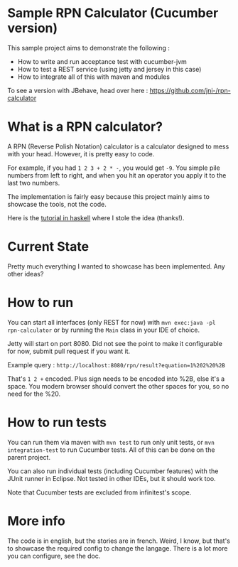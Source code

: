 Sample RPN Calculator (Cucumber version)
========================================

This sample project aims to demonstrate the following :

* How to write and run acceptance test with cucumber-jvm
* How to test a REST service (using jetty and jersey in this case)
* How to integrate all of this with maven and modules

To see a version with JBehave, head over here : https://github.com/jni-/rpn-calculator

What is a RPN calculator?
=========================

A RPN (Reverse Polish Notation) calculator is a calculator designed to mess with your head. However, it is pretty easy to code.

For example, if you had `1 2 3 + 2 * -`, you would get `-9`. You simple pile numbers from left to right, and when you hit an operator you apply it to the last two numbers. 

The implementation is fairly easy because this project mainly aims to showcase the tools, not the code. 

Here is the [tutorial in haskell](http://learnyouahaskell.com/functionally-solving-problems) where I stole the idea (thanks!).

Current State
=============

Pretty much everything I wanted to showcase has been implemented. Any other ideas?

How to run
==========

You can start all interfaces (only REST for now) with `mvn exec:java -pl rpn-calculator` or by running the `Main` class in your IDE of choice.

Jetty will start on port 8080. Did not see the point to make it configurable for now, submit pull request if you want it.

Example query : `http://localhost:8080/rpn/result?equation=1%202%20%2B`

That's `1 2 +` encoded. Plus sign needs to be encoded into %2B, else it's a space. You modern browser should convert the other spaces for you, so no need for the %20.

How to run tests
================

You can run them via maven with `mvn test` to run only unit tests, or `mvn integration-test` to run Cucumber tests. All of this can be done on the parent project.

You can also run individual tests (including Cucumber features) with the JUnit runner in Eclipse. Not tested in other IDEs, but it should work too.

Note that Cucumber tests are excluded from infinitest's scope.

More info
=========

The code is in english, but the stories are in french. Weird, I know, but that's to showcase the required config to change the langage. There is a lot more you can configure, see the doc.
